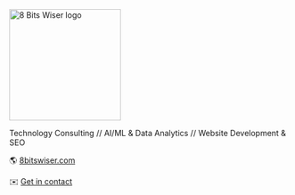 <img src="https://8bitswiser.com/8-bits-wiser.svg" alt="8 Bits Wiser logo" width="200"/>


Technology Consulting // AI/ML & Data Analytics // Website Development & SEO


🌎 [8bitswiser.com](https://8bitswiser.com/)

✉️ [Get in contact](mailto:contact@8bitswiser.com)


